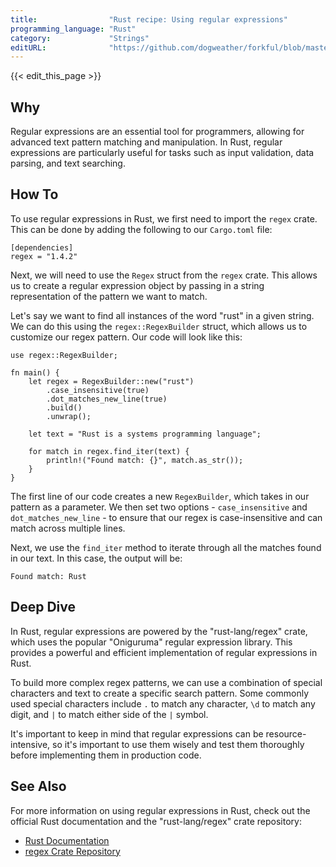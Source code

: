 ```yaml
---
title:                "Rust recipe: Using regular expressions"
programming_language: "Rust"
category:             "Strings"
editURL:              "https://github.com/dogweather/forkful/blob/master/content/en/rust/using-regular-expressions.md"
---
```


{{< edit_this_page >}}

## Why

Regular expressions are an essential tool for programmers, allowing for advanced text pattern matching and manipulation. In Rust, regular expressions are particularly useful for tasks such as input validation, data parsing, and text searching.

## How To

To use regular expressions in Rust, we first need to import the `regex` crate. This can be done by adding the following to our `Cargo.toml` file:

```
[dependencies]
regex = "1.4.2"
```

Next, we will need to use the `Regex` struct from the `regex` crate. This allows us to create a regular expression object by passing in a string representation of the pattern we want to match.

Let's say we want to find all instances of the word "rust" in a given string. We can do this using the `regex::RegexBuilder` struct, which allows us to customize our regex pattern. Our code will look like this:

```
use regex::RegexBuilder;

fn main() {
    let regex = RegexBuilder::new("rust")
        .case_insensitive(true)
        .dot_matches_new_line(true)
        .build()
        .unwrap();

    let text = "Rust is a systems programming language";

    for match in regex.find_iter(text) {
        println!("Found match: {}", match.as_str());
    }
}
```

The first line of our code creates a new `RegexBuilder`, which takes in our pattern as a parameter. We then set two options - `case_insensitive` and `dot_matches_new_line` - to ensure that our regex is case-insensitive and can match across multiple lines.

Next, we use the `find_iter` method to iterate through all the matches found in our text. In this case, the output will be:

```
Found match: Rust
```

## Deep Dive

In Rust, regular expressions are powered by the "rust-lang/regex" crate, which uses the popular "Oniguruma" regular expression library. This provides a powerful and efficient implementation of regular expressions in Rust.

To build more complex regex patterns, we can use a combination of special characters and text to create a specific search pattern. Some commonly used special characters include `.` to match any character, `\d` to match any digit, and `|` to match either side of the `|` symbol.

It's important to keep in mind that regular expressions can be resource-intensive, so it's important to use them wisely and test them thoroughly before implementing them in production code.

## See Also

For more information on using regular expressions in Rust, check out the official Rust documentation and the "rust-lang/regex" crate repository:

- [Rust Documentation](https://doc.rust-lang.org/regex)
- [regex Crate Repository](https://github.com/rust-lang/regex)